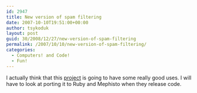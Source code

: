 ```yaml
---
id: 2947
title: New version of spam filtering
date: 2007-10-10T19:51:00+00:00
author: tsykoduk
layout: post
guid: 30/2008/12/27/new-version-of-spam-filtering
permalink: /2007/10/10/new-version-of-spam-filtering/
categories:
  - Computers! and Code!
  - Fun!
---
```

I actually think that this <a href="http://stupidfilter.org">project</a> is going to have some really good uses. I will have to look at porting it to Ruby and Mephisto when they release code.